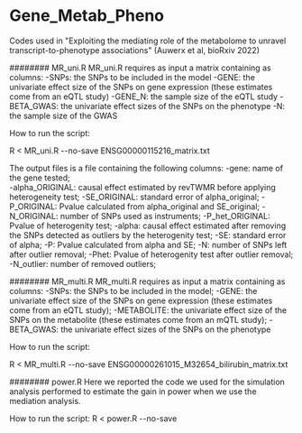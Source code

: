 # Gene_Metab_Pheno
Codes used in "Exploiting the mediating role of the metabolome to unravel transcript-to-phenotype associations" (Auwerx et al, bioRxiv 2022)

########   MR_uni.R
MR_uni.R requires as input a matrix containing as columns:
-SNPs: the SNPs to be included in the model
-GENE: the univariate effect size of the SNPs on gene expression (these estimates come from an eQTL study) 
-GENE_N: the sample size of the eQTL study
-BETA_GWAS: the univariate effect sizes of the SNPs on the phenotype 
-N: the sample size of the GWAS

How to run the script:

R < MR_uni.R --no-save ENSG00000115216_matrix.txt

The output files is a file containing the following columns: 
-gene: name of the gene tested;  
-alpha_ORIGINAL: causal effect estimated by revTWMR before applying heterogeneity test; 
-SE_ORIGINAL: standard error of alpha_original; 
-P_ORIGINAL: Pvalue calculated from alpha_original and SE_original; 
-N_ORIGINAL: number of SNPs used as instruments; 
-P_het_ORIGINAL: Pvalue of heterogenity test; 
-alpha: causal effect estimated after removing the SNPs detected as outliers by the heterogenity test; 
-SE: standard error of alpha; 
-P: Pvalue calculated from alpha and SE; 
-N: number of SNPs left after outlier removal; 
-Phet: Pvalue of heterogenity test after outlier removal;
-N_outlier: number of removed outliers;



########   MR_multi.R
MR_multi.R requires as input a matrix containing as columns:
-SNPs: the SNPs to be included in the model;
-GENE: the univariate effect size of the SNPs on gene expression (these estimates come from an eQTL study); 
-METABOLITE: the univariate effect size of the SNPs on the metabolite (these estimates come from an mQTL study); 
-BETA_GWAS: the univariate effect sizes of the SNPs on the phenotype 

How to run the script:

R < MR_multi.R --no-save ENSG00000261015_M32654_bilirubin_matrix.txt



######## power.R
Here we reported the code we used for the simulation analysis performed to estimate the gain in power when we use the mediation analysis.

How to run the script:
R < power.R --no-save

